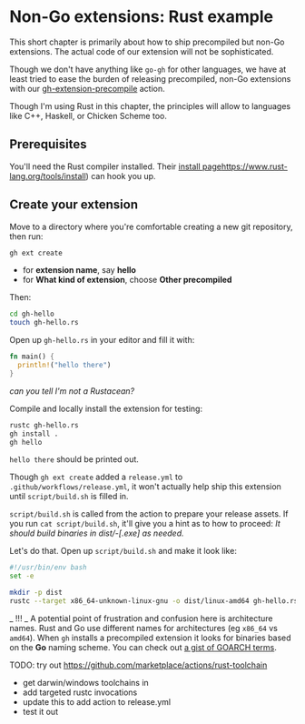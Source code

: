 # Non-Go extensions: Rust example

This short chapter is primarily about how to ship precompiled but non-Go extensions. The actual code of our extension will not be sophisticated.

Though we don't have anything like `go-gh` for other languages, we have at least tried to ease the burden of releasing precompiled, non-Go extensions with our  [gh-extension-precompile](https://github.com/cli/gh-extension-precompile) action.

Though I'm using Rust in this chapter, the principles will allow to languages like C++, Haskell, or Chicken Scheme too.

## Prerequisites

You'll need the Rust compiler installed. Their [install page]()https://www.rust-lang.org/tools/install) can hook you up.

## Create your extension

Move to a directory where you're comfortable creating a new git repository, then run:

```bash
gh ext create
```

- for **extension name**, say **hello**
- for **What kind of extension**, choose **Other precompiled**

Then:

```bash
cd gh-hello
touch gh-hello.rs
```

Open up `gh-hello.rs` in your editor and fill it with:

```rust
fn main() {
  println!("hello there")
}
```

_can you tell I'm not a Rustacean?_

Compile and locally install the extension for testing:

```bash
rustc gh-hello.rs
gh install .
gh hello
```

`hello there` should be printed out.

Though `gh ext create` added a `release.yml` to `.github/workflows/release.yml`, it won't actually help ship this extension until `script/build.sh` is filled in.

`script/build.sh` is called from the action to prepare your release assets. If you run `cat script/build.sh`, it'll give you a hint as to how to proceed: _It should build binaries in dist/<platform>-<arch>[.exe] as needed._

Let's do that. Open up `script/build.sh` and make it look like:

```bash
#!/usr/bin/env bash
set -e

mkdir -p dist
rustc --target x86_64-unknown-linux-gnu -o dist/linux-amd64 gh-hello.rs
```

_ !!! _ A potential point of frustration and confusion here is architecture names. Rust and Go use different names for architectures (eg `x86_64` vs `amd64`). When `gh` installs a precompiled extension it looks for binaries based on the **Go** naming scheme. You can check out [a gist of GOARCH terms](https://gist.github.com/vilmibm/4679196d67bfb2a4b29fbd4ff20430d3).

TODO: try out https://github.com/marketplace/actions/rust-toolchain
  - get darwin/windows toolchains in
  - add targeted rustc invocations
  - update this to add action to release.yml
  - test it out






